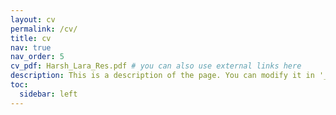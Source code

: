 ```yaml
---
layout: cv
permalink: /cv/
title: cv
nav: true
nav_order: 5
cv_pdf: Harsh_Lara_Res.pdf # you can also use external links here
description: This is a description of the page. You can modify it in '_pages/cv.md'. You can also change or remove the top pdf download button.
toc:
  sidebar: left
---
```

